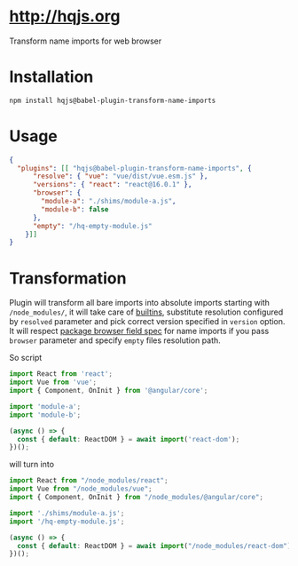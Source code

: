 # http://hqjs.org
Transform name imports for web browser

# Installation
```sh
npm install hqjs@babel-plugin-transform-name-imports
```

# Usage
```json
{
  "plugins": [[ "hqjs@babel-plugin-transform-name-imports", {
      "resolve": { "vue": "vue/dist/vue.esm.js" },
      "versions": { "react": "react@16.0.1" },
      "browser": {
        "module-a": "./shims/module-a.js",
        "module-b": false
      },
      "empty": "/hq-empty-module.js"
    }]]
}
```

# Transformation
Plugin will transform all bare imports into absolute imports starting with `/node_modules/`, it will take care of [builtins](https://github.com/webpack/node-libs-browser), substitute resolution configured by `resolved` parameter and pick correct version specified in `version` option. It will respect [package browser field spec](https://github.com/defunctzombie/package-browser-field-spec) for name imports if you pass `browser` parameter and specify `empty` files resolution path.

So script
```js
import React from 'react';
import Vue from 'vue';
import { Component, OnInit } from '@angular/core';

import 'module-a';
import 'module-b';

(async () => {
  const { default: ReactDOM } = await import('react-dom');
})();
```

will turn into

```js
import React from "/node_modules/react";
import Vue from "/node_modules/vue";
import { Component, OnInit } from "/node_modules/@angular/core";

import './shims/module-a.js';
import '/hq-empty-module.js';

(async () => {
  const { default: ReactDOM } = await import("/node_modules/react-dom");
})();
```

